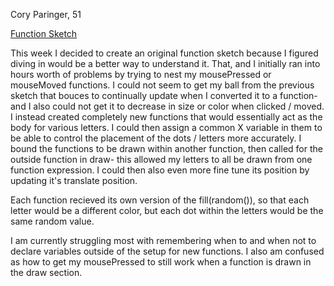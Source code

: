 Cory Paringer, 51

[Function Sketch](https://github.com/corypari/120-work/tree/master/hw-10)

This week I decided to create an original function sketch because I figured diving in would be a better way to understand it. That, and I initially ran into hours worth of problems by trying to nest my mousePressed or mouseMoved functions. I could not seem to get my ball from the previous sketch that bouces to continually update when I converted it to a function- and I also could not get it to decrease in size or color when clicked / moved. I instead created completely new functions that would essentially act as the body for various letters. I could then assign a common X variable in them to be able to control the placement of the dots / letters more accurately. I bound the functions to be drawn within another function, then called for the outside function in draw- this allowed my letters to all be drawn from one function expression. I could then also even more fine tune its position by updating it's translate position.

Each function recieved its own version of the fill(random()), so that each letter would be a different color, but each dot within the letters would be the same random value.

I am currently struggling most with remembering when to and when not to declare variables outside of the setup for new functions. I also am confused as how to get my mousePressed to still work when a function is drawn in the draw section.
